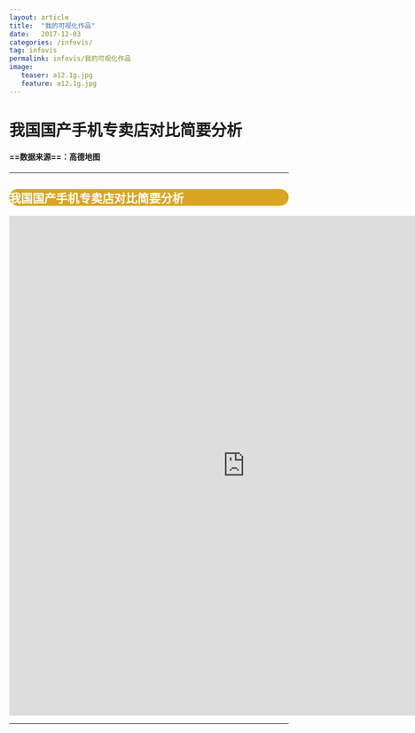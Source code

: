 ```yaml
---
layout: article
title:  "我的可视化作品"
date:   2017-12-03 
categories: /infovis/
tag: infovis
permalink: infovis/我的可视化作品
image:
   teaser: a12.1g.jpg
   feature: a12.1g.jpg
---
```


# 我国国产手机专卖店对比简要分析


####  ==数据来源==：高德地图


---



<div style="background: #DAA520; color:white;border-radius:20px">
    <h2>我国国产手机专卖店对比简要分析</h2>  
</div>
<iframe src="https://public.tableau.com/profile/.81587557#!/vizhome/_18192/1_2?publish=yes/sheet4?:embed=y&:display_count=yes&publish=yes/Dashboard1?:showVizHome=no&:embed=truehttps://public.tableau.com/shared/DJPSG6CX9?:display_count=yes" width="850px" height="900px" frameborder="0"></iframe>

---

